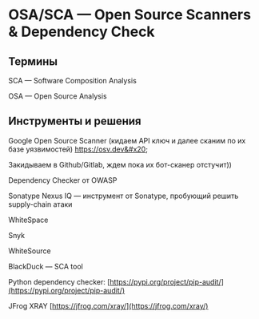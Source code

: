 # OSA/SCA — Open Source Scanners & Dependency Check

## Термины

SCA — Software Composition Analysis

OSA — Open Source Analysis

## Инструменты и решения

Google Open Source Scanner (кидаем API ключ и далее сканим по их базе уязвимостей) https://osv.dev&#x20;

Закидываем в Github/Gitlab, ждем пока их бот-сканер отстучит))

Dependency Checker от OWASP

Sonatype Nexus IQ — инструмент от Sonatype, пробующий решить supply-chain атаки

WhiteSpace

Snyk

WhiteSource

BlackDuck — SCA tool

Python dependency checker: [https://pypi.org/project/pip-audit/](https://pypi.org/project/pip-audit/)

JFrog XRAY [https://jfrog.com/xray/](https://jfrog.com/xray/)

